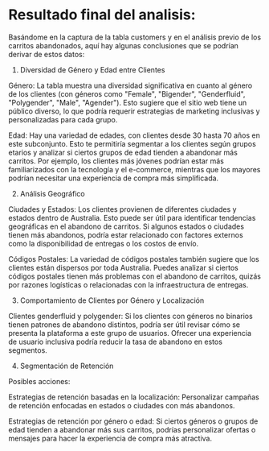 # Resultado final del analisis:

Basándome en la captura de la tabla customers y en el análisis previo de los carritos abandonados, aquí hay algunas conclusiones que se podrían derivar de estos datos: 

1. Diversidad de Género y Edad entre Clientes 

Género: La tabla muestra una diversidad significativa en cuanto al género de los clientes (con géneros como "Female", "Bigender", "Genderfluid", "Polygender", "Male", "Agender"). Esto sugiere que el sitio web tiene un público diverso, lo que podría requerir estrategias de marketing inclusivas y personalizadas para cada grupo. 

Edad: Hay una variedad de edades, con clientes desde 30 hasta 70 años en este subconjunto. Esto te permitiría segmentar a los clientes según grupos etarios y analizar si ciertos grupos de edad tienden a abandonar más carritos. Por ejemplo, los clientes más jóvenes podrían estar más familiarizados con la tecnología y el e-commerce, mientras que los mayores podrían necesitar una experiencia de compra más simplificada. 

2. Análisis Geográfico 

Ciudades y Estados: Los clientes provienen de diferentes ciudades y estados dentro de Australia. Esto puede ser útil para identificar tendencias geográficas en el abandono de carritos. Si algunos estados o ciudades tienen más abandonos, podría estar relacionado con factores externos como la disponibilidad de entregas o los costos de envío. 

Códigos Postales: La variedad de códigos postales también sugiere que los clientes están dispersos por toda Australia. Puedes analizar si ciertos códigos postales tienen más problemas con el abandono de carritos, quizás por razones logísticas o relacionadas con la infraestructura de entregas. 

3. Comportamiento de Clientes por Género y Localización 

Clientes genderfluid y polygender: Si los clientes con géneros no binarios tienen patrones de abandono distintos, podría ser útil revisar cómo se presenta la plataforma a este grupo de usuarios. Ofrecer una experiencia de usuario inclusiva podría reducir la tasa de abandono en estos segmentos. 

4. Segmentación de Retención 

Posibles acciones: 

Estrategias de retención basadas en la localización: Personalizar campañas de retención enfocadas en estados o ciudades con más abandonos. 

Estrategias de retención por género o edad: Si ciertos géneros o grupos de edad tienden a abandonar más sus carritos, podrías personalizar ofertas o mensajes para hacer la experiencia de compra más atractiva. 
